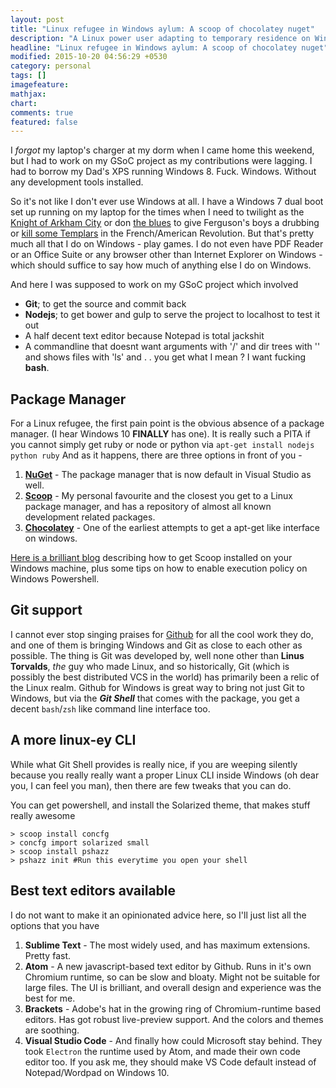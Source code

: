 ```yaml
---
layout: post
title: "Linux refugee in Windows aylum: A scoop of chocolatey nuget"
description: "A Linux power user adapting to temporary residence on Windows"
headline: "Linux refugee in Windows aylum: A scoop of chocolatey nuget"
modified: 2015-10-20 04:56:29 +0530
category: personal
tags: []
imagefeature: 
mathjax: 
chart: 
comments: true
featured: false
---
```


I _forgot_ my laptop's charger at my dorm when I came home this weekend, but I had to work on my GSoC project as my contributions were lagging. I had to borrow my Dad's XPS running Windows 8. Fuck. Windows. Without any development tools installed.




So it's not like I don't ever use Windows at all. I have a Windows 7 dual boot set up running on my laptop for the times when I need to twilight as the [Knight of Arkham City](http://google.com/search?q=Batman+Arkham+video+games) or don [the blues](http://chelseafc.com) to give Ferguson's boys a drubbing or [kill some Templars](http://google.com/search?q=Assassins+Creed) in the French/American Revolution. But that's pretty much all that I do on Windows - play games. I do not even have PDF Reader or an Office Suite or any browser other than Internet Explorer on Windows - which should suffice to say how much of anything else I do on Windows.

And here I was supposed to work on my GSoC project which involved

- **Git**; to get the source and commit back
- **Nodejs**; to get bower and gulp to serve the project to localhost to test it out
- A half decent text editor because Notepad is total jackshit
- A commandline that doesnt want arguments with '/' and dir trees with '\' and shows files with 'ls' and  . . you get what I mean ? I want fucking **bash**.

## Package Manager
For a Linux refugee, the first pain point is the obvious absence of a package manager. (I hear Windows 10 **FINALLY** has one). 
It is really such a PITA if you cannot simply get ruby or node or python via `apt-get install nodejs python ruby` 
And as it happens, there are three options in front of you - 
 1. **[NuGet](https://www.nuget.org/)** - The package manager that is now default in Visual Studio as well.
 2. **[Scoop](scoop.sh/)** - My personal favourite and the closest you get to a Linux package manager, and has a repository of almost all known development related packages.
 3. **[Chocolatey](https://chocolatey.org/)** - One of the earliest attempts to get a apt-get like interface on windows.
 
 [Here is a brilliant blog](https://outcoldman.com/en/archive/2014/07/20/scoop/) describing how to get Scoop installed on your Windows machine, plus some tips on how to enable execution policy on Windows Powershell. 

## Git support
I cannot ever stop singing praises for [Github](http://github.com) for all the cool work they do, and one of them is bringing Windows and Git as close to each other as possible. 
The thing is Git was developed by, well none other than **Linus Torvalds**, _the_ guy who made Linux, and so historically, Git (which is possibly the best distributed VCS in the world) has primarily been a relic of the Linux realm.
Github for Windows is great way to bring not just Git to Windows, but via the _**Git Shell**_ that comes with the package, you get a decent `bash`/`zsh` like command line interface too. 

## A more linux-ey CLI
While what Git Shell provides is really nice, if you are weeping silently because you really really want a proper Linux CLI inside Windows (oh dear you, I can feel you man), then there are few tweaks that you can do. 

You can get powershell, and install the Solarized theme, that makes stuff really awesome

```
> scoop install concfg
> concfg import solarized small
> scoop install pshazz
> pshazz init #Run this everytime you open your shell
```

## Best text editors available
I do not want to make it an opinionated advice here, so I'll just list all the options that you have

 1. **Sublime Text** - The most widely used, and has maximum extensions. Pretty fast.
 2. **Atom** - A new javascript-based text editor by Github. Runs in it's own Chromium runtime, so can be slow and bloaty. Might not be suitable for large files. The UI is brilliant, and overall design and experience was the best for me. 
 3. **Brackets** - Adobe's hat in the growing ring of Chromium-runtime based editors. Has got robust live-preview support. And the colors and themes are soothing. 
 4. **Visual Studio Code** - And finally how could Microsoft stay behind. They took `Electron` the runtime used by Atom, and made their own code editor too. If you ask me, they should make VS Code default instead of Notepad/Wordpad on Windows 10. 
